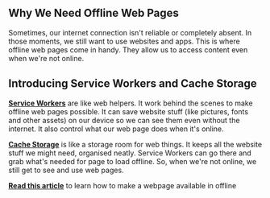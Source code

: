 ## Why We Need Offline Web Pages

Sometimes, our internet connection isn't reliable or completely absent. In those moments, we still want to use websites and apps. This is where offline web pages come in handy. They allow us to access content even when we're not online.

## Introducing Service Workers and Cache Storage

**[Service Workers](https://developer.mozilla.org/en-US/docs/Web/API/Service_Worker_API)** are like web helpers. It work behind the scenes to make offline web pages possible. It can save website stuff (like pictures, fonts and other assets) on our device so we can see them even without the internet. It also control what our web page does when it's online.

**[Cache Storage](https://developer.mozilla.org/en-US/docs/Web/API/CacheStorage)** is like a storage room for web things. It keeps all the website stuff we might need, organised neatly. Service Workers can go there and grab what's needed for page to load offline. So, when we're not online, we still get to see and use web pages.

**[Read this article](https://dev.to/naimur/building-offline-ready-webpage-with-service-worker-and-cache-storage-3dbk)** to learn how to make a webpage available in offline
